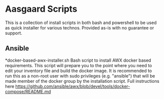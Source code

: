 # Aasgaard Scripts
This is a collection of install scripts in both bash and powershell to be used as quick installer for various technos.
Provided as-is with no guarantee or support.

## Ansible
*docker-based-awx-installer.sh
Bash script to install AWX docker based requirements. This script will prepare you to the point where you need to edit your inventory file and build the docker image.
It is recommended to run this as a non-root user with sudo privileges (e.g. "ansible") that will be made member of the docker group by the installation script.
Full instructions here https://github.com/ansible/awx/blob/devel/tools/docker-compose/README.md
